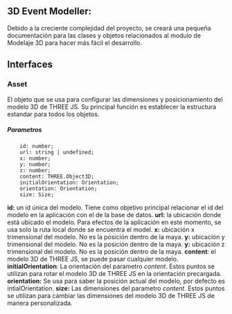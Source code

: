 ## 3D Event Modeller:

Debido a la creciente complejidad del proyecto, se creará una pequeña documentación para las clases y objetos relacionados al modulo de Modelaje 3D para hacer más fácil el desarrollo.

## Interfaces

### Asset

El objeto que se usa para configurar las dimensiones y posicionamiento del modelo 3D de THREE JS. Su principal función es establecer la estructura estandar para todos los objetos.

##### Parametros
```
    id: number; 
    url: string | undefined;
    x: number;
    y: number;
    z: number;
    content: THREE.Object3D;
    initialOrientation: Orientation;
    orientation: Orientation;
    size: Size;
```
**id:**  un id única del modelo. Tiene como objetivo principal relacionar el id del modelo en la aplicación con el de la base de datos.
**url:** la ubicación donde está ubicado el modelo. Para efectos de la aplicación en este momento, se usa solo la ruta local donde se encuentra el model.
**x:** ubicación x trimensional del modelo. No es la posición dentro de la maya.
**y:** ubicación y trimensional del modelo. No es la posición dentro de la maya.
**y:** ubicación z trimensional del modelo. No es la posición dentro de la maya.
**content**: el modelo 3D de THREE JS, se puede pasar cualquier modelo.
**initialOrientation**: La orientación del parametro *content*. Estos puntos se utilizan para rotar el modelo 3D de THREE JS en la orientación precargada.
**orientation:** Se usa para saber la posición actual del modelo, por defecto es intialOrientation.
**size:** Las dimensiones del parametro *content*. Estos puntos se utilizan para cambiar las dimensiones del modelo 3D de THREE JS de manera personalizada.





